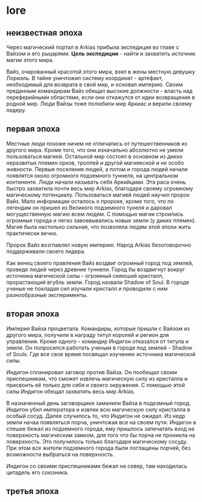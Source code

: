 # lore

## неизвестная эпоха

Через магический портал в Arkias прибыла экспедиция во главе с Вайзом и его рыцарями. 
**Цель экспедиции** - найти и захватить источник магии этого мира.

Вайз, очарованный красотой этого мира, взял в жены местную девушку Лориэль. 
В тайне уничтожил систему координат - артефакт, необходимый для возврата в свой мир, и основал империю.
Своим преданным командирам Вайз обещал высокие должности - власть над переферийными областями, если они откажутся от идеи возвращения в родной мир.
Люди Вайзы тоже полюбили мир Аркиас и верили своему лидеру.

## первая эпоха

Местные люди похоже ничем не отличались от путешественников из другого мира. Кроме того, что они изначально абсолютно не умели пользоваться магией.
Остальной мир состоял в основном из диких неразвитых племен орков, троллей и другой магияеской и не особо живности.
Первые поселения людей, а потом и города людей начали появлятся около огромного подземного туннеля, на центральном континенте.
Люди начали называть себя Аркийцами. Эта раса очень быстро захватила почти весь мир Arkias, благодаря своему огромному магическому потенциалу.
Пользоваться магией людей научил пророк Вайз. Мало информации осталось о пророке, кроме того, что по легендам он пришел из Великого подземного тунеля и даровал могущественную магию всем людям.
 С помощью магии строились огромные города и легко завоевывались новые земли (у диких племен). Магия была настолько сильная, что позволяла людям этой эпохи жить практически вечно.

Пророк Вайз возглавлял новую империю. Народ Arkias безоговорочно поддерживали своего лидера.

Как венец своего правления Вайз воздвиг огромный город под землей, проведя людей через древние туннели. Город бы воздвигнут вокруг источника магической силы - огромный сияюший кристалл, прорастающий вгубль земли. Город назвали Shadow of Soul. В городе ученые не покладая сил изучали кристалл и проводили с ним разнообразные эксперименты.

## вторая эпоха

Империя Вайза процветала. Командиры, которые пришли с Вайзом из другого мира, получили в награду титул королей и регион для управления. Кроме одного - командир Индигон отказался от титула и земли. Он попросился работать ученым в городе под землей - Shadow of Souls. Где все свое время посвящал изучению источника магической силы.

Индигон спланировал заговор против Вайза. Он пообещал своим приспешникам, что сможет извлечь магическую силу из кристалла и присвоить её только для себя и своего окружения. С помощью этой силы Индигон обещал захватить весь мир Arkias.

В назначенный день заговорщики заманили Вайза в подезмный город. Индигон убил императора и извлек всю магическую силу кристалла в особый сосуд. Далее случилось то, что Индигон не ожидал. Из недр земли начаа появляться порча, уничтожая все на своем пути. Индигон в спешке бежал из подземного города, ему пришлось запечатать вход на поверхность магическим замком, для того что бы порча не проникла на поверхность. Это получилось только благодаря магическому сосуду. При этом все жители подземного города были поглащены порчей, без возможности выбраться на поверхность.

Индигон со своими приспешниками бежал на север, там находилась цитадель его союзника.




## третья эпоха
